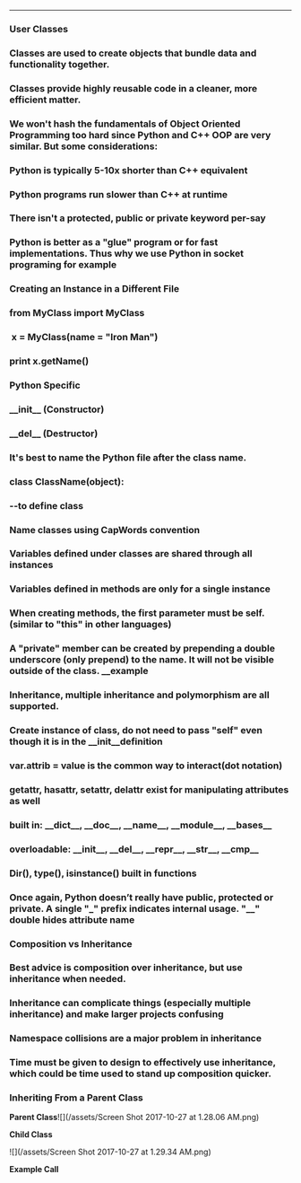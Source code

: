 
---

### User Classes

### Classes are used to create objects that bundle data and functionality together.

### Classes provide highly reusable code in a cleaner, more efficient matter.

### We won't hash the fundamentals of Object Oriented Programming too hard since Python and C++ OOP are very similar. But some considerations:

### Python is typically 5-10x shorter than C++ equivalent

### Python programs run slower than C++ at runtime

### There isn't a protected, public or private keyword per-say

### Python is better as a "glue" program or for fast implementations. Thus why we use Python in socket programing for example

### Creating an Instance in a Different File

### from MyClass import MyClass

### 

###  x = MyClass\(name = "Iron Man"\)

### print x.getName\(\)

### 

### Python Specific

### \_\_init\_\_ \(Constructor\)

### \_\_del\_\_ \(Destructor\)

### It's best to name the Python file after the class name.

### class ClassName\(object\):

### --to define class

### Name classes using CapWords convention

### Variables defined under classes are shared through all instances

### Variables defined in methods are only for a single instance

### When creating methods, the first parameter must be self. \(similar to "this" in other languages\)

### A "private" member can be created by prepending a double underscore \(only prepend\) to the name. It will not be visible outside of the class. \_\_example

### Inheritance, multiple inheritance and polymorphism are all supported.

### Create instance of class, do not need to pass "self" even though it is in the \_\_init\_\_definition

### var.attrib = value is the common way to interact\(dot notation\)

### getattr, hasattr, setattr, delattr exist for manipulating attributes as well

### built in: \_\_dict\_\_, \_\_doc\_\_, \_\_name\_\_, \_\_module\_\_, \_\_bases\_\_

### overloadable: \_\_init\_\_, \_\_del\_\_, \_\_repr\_\_, \_\_str\_\_, \_\_cmp\_\_

### Dir\(\), type\(\), isinstance\(\) built in functions

### Once again, Python doesn’t really have public, protected or private. A single "\_" prefix indicates internal usage. "\_\_" double hides attribute name

### 

### Composition vs Inheritance

### Best advice is composition over inheritance, but use inheritance when needed.

### Inheritance can complicate things \(especially multiple inheritance\) and make larger projects confusing

### Namespace collisions are a major problem in inheritance

### Time must be given to design to effectively use inheritance, which could be time used to stand up composition quicker.

### 

### Inheriting From a Parent Class

**Parent Class**![](/assets/Screen Shot 2017-10-27 at 1.28.06 AM.png)

**Child Class**

![](/assets/Screen Shot 2017-10-27 at 1.29.34 AM.png)

**Example Call**

```py

```



